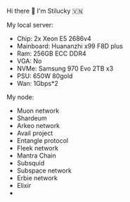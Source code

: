 Hi there 👋 I'm Stilucky 🇻🇳                
                   
My local server:      
- Chip: 2x Xeon E5 2686v4         
- Mainboard: Huananzhi x99 F8D plus     
- Ram: 256GB ECC DDR4      
- VGA: No   
- NVMe: Samsung 970 Evo 2TB x3 
- PSU: 650W 80gold
- Wan: 1Gbps*2   
  
My node: 
 
- Muon network
- Shardeum
- Arkeo network
- Avail project
- Entangle protocol
- Fleek network
- Mantra Chain
- Subsquid 
- Subspace network
- Erbie network
- Elixir
- 

